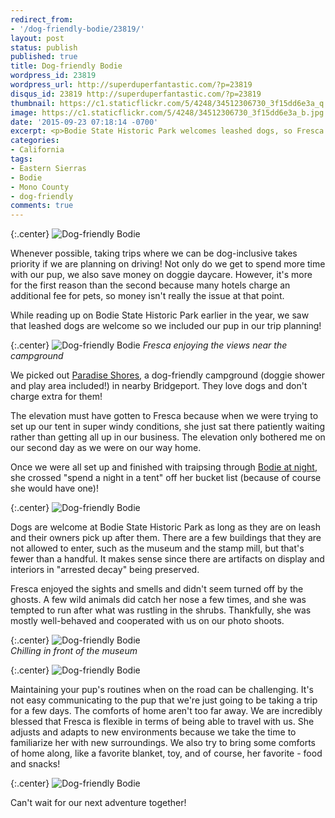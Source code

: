 ```yaml
---
redirect_from:
- '/dog-friendly-bodie/23819/'
layout: post
status: publish
published: true
title: Dog-friendly Bodie
wordpress_id: 23819
wordpress_url: http://superduperfantastic.com/?p=23819
disqus_id: 23819 http://superduperfantastic.com/?p=23819
thumbnail: https://c1.staticflickr.com/5/4248/34512306730_3f15dd6e3a_q.jpg
image: https://c1.staticflickr.com/5/4248/34512306730_3f15dd6e3a_b.jpg
date: '2015-09-23 07:18:14 -0700'
excerpt: <p>Bodie State Historic Park welcomes leashed dogs, so Fresca got to soak in the sights of the area. Made for quite a photoshoot!</p>
categories:
- California
tags:
- Eastern Sierras
- Bodie
- Mono County
- dog-friendly
comments: true
---
```

{:.center}
![Dog-friendly Bodie](https://c1.staticflickr.com/5/4248/34512306730_3f15dd6e3a_b.jpg)

Whenever possible, taking trips where we can be dog-inclusive takes priority if we are planning on driving! Not only do we get to spend more time with our pup, we also save money on doggie daycare. However, it's more for the first reason than the second because many hotels charge an additional fee for pets, so money isn't really the issue at that point. 

While reading up on Bodie State Historic Park earlier in the year, we saw that leashed dogs are welcome so we included our pup in our trip planning!

{:.center}
![Dog-friendly Bodie](https://c1.staticflickr.com/5/4276/34512368600_b88e198047_b.jpg)
*Fresca enjoying the views near the campground*

We picked out <a href="http://paradiseshoresrvpark.com/" target="_blank" rel="nofollow">Paradise Shores</a>, a dog-friendly campground (doggie shower and play area included!) in nearby Bridgeport. They love dogs and don't charge extra for them!

The elevation must have gotten to Fresca because when we were trying to set up our tent in super windy conditions, she just sat there patiently waiting rather than getting all up in our business. The elevation only bothered me on our second day as we were on our way home.
  
Once we were all set up and finished with traipsing through <a href="http://superduperfantastic.com/see-bodie-california-ghost-town-at-night/23822/">Bodie at night</a>, she crossed "spend a night in a tent" off her bucket list (because of course she would have one)!

{:.center}
![Dog-friendly Bodie](https://c1.staticflickr.com/5/4195/34859223066_866963dc00_b.jpg)

Dogs are welcome at Bodie State Historic Park as long as they are on leash and their owners pick up after them. There are a few buildings that they are not allowed to enter, such as the museum and the stamp mill, but that's fewer than a handful. It makes sense since there are artifacts on display and interiors in "arrested decay" being preserved.

Fresca enjoyed the sights and smells and didn't seem turned off by the ghosts. A few wild animals did catch her nose a few times, and she was tempted to run after what was rustling in the shrubs. Thankfully, she was mostly well-behaved and cooperated with us on our photo shoots. 

{:.center}
![Dog-friendly Bodie](https://c1.staticflickr.com/5/4271/34088685733_501908556d_b.jpg)  
*Chilling in front of the museum*

{:.center}
![Dog-friendly Bodie](https://c1.staticflickr.com/5/4275/34512305620_0604011c30_b.jpg)  

Maintaining your pup's routines when on the road can be challenging. It's not easy communicating to the pup that we're just going to be taking a trip for a few days. The comforts of home aren't too far away. We are incredibly blessed that Fresca is flexible in terms of being able to travel with us. She adjusts and adapts to new environments because we take the time to familiarize her with new surroundings. We also try to bring some comforts of home along, like a favorite blanket, toy, and of course, her favorite - food and snacks! 

{:.center}
![Dog-friendly Bodie](https://c1.staticflickr.com/1/699/21036298164_3789ac7d06_b.jpg)

Can't wait for our next adventure together!
